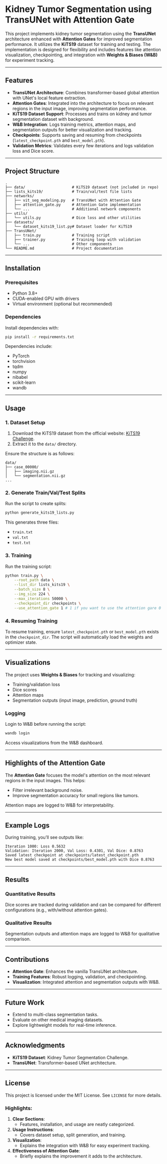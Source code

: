 # Kidney Tumor Segmentation using TransUNet with Attention Gate

This project implements kidney tumor segmentation using the **TransUNet** architecture enhanced with **Attention Gates** for improved segmentation performance. It utilizes the **KiTS19** dataset for training and testing. The implementation is designed for flexibility and includes features like attention visualization, checkpointing, and integration with **Weights & Biases (W&B)** for experiment tracking.

---

## Features

- **TransUNet Architecture**: Combines transformer-based global attention with UNet's local feature extraction.
- **Attention Gates**: Integrated into the architecture to focus on relevant regions in the input image, improving segmentation performance.
- **KiTS19 Dataset Support**: Processes and trains on kidney and tumor segmentation dataset with background.
- **W&B Integration**: Logs training metrics, attention maps, and segmentation outputs for better visualization and tracking.
- **Checkpoints**: Supports saving and resuming from checkpoints (`latest_checkpoint.pth` and `best_model.pth`).
- **Validation Metrics**: Validates every few iterations and logs validation loss and Dice score.

---

## Project Structure

```
.
├── data/                     # KiTS19 dataset (not included in repo)
├── lists_kits19/             # Train/val/test file lists
├── networks/
│   ├── vit_seg_modeling.py   # TransUNet with Attention Gate
│   ├── attention_gate.py     # Attention Gate implementation
│   └── ...                   # Additional network components
├── utils/
│   └── utils.py              # Dice loss and other utilities
├── datasets/
│   └── dataset_kits19_list.py# Dataset loader for KiTS19
├── TransUNet/
│   ├── train.py              # Training script
│   ├── trainer.py            # Training loop with validation
│   └── ...                   # Other components
└── README.md                 # Project documentation
```

---

## Installation

### Prerequisites

- Python 3.8+
- CUDA-enabled GPU with drivers
- Virtual environment (optional but recommended)

### Dependencies

Install dependencies with:

```bash
pip install -r requirements.txt
```

Dependencies include:
- PyTorch
- torchvision
- tqdm
- numpy
- nibabel
- scikit-learn
- wandb

---

## Usage

### 1. Dataset Setup

1. Download the KiTS19 dataset from the official website: [KiTS19 Challenge](https://kits19.grand-challenge.org/).
2. Extract it to the `data/` directory.

Ensure the structure is as follows:
```
data/
├── case_00000/
│   ├── imaging.nii.gz
│   └── segmentation.nii.gz
...
```

### 2. Generate Train/Val/Test Splits

Run the script to create splits:
```bash
python generate_kits19_lists.py
```

This generates three files:
- `train.txt`
- `val.txt`
- `test.txt`

### 3. Training

Run the training script:
```bash
python train.py \
    --root_path data \
    --list_dir lists_kits19 \
    --batch_size 8 \
    --img_size 224 \
    --max_iterations 50000 \
    --checkpoint_dir checkpoints \
    --use_attention_gate 1 # 1 if you want to use the attention gare 0 otherwise
```

### 4. Resuming Training

To resume training, ensure `latest_checkpoint.pth` or `best_model.pth` exists in the `checkpoint_dir`. The script will automatically load the weights and optimizer state.

---

## Visualizations

The project uses **Weights & Biases** for tracking and visualizing:
- Training/validation loss
- Dice scores
- Attention maps
- Segmentation outputs (input image, prediction, ground truth)

### Logging

Login to W&B before running the script:
```bash
wandb login
```

Access visualizations from the W&B dashboard.

---

## Highlights of the Attention Gate

The **Attention Gate** focuses the model's attention on the most relevant regions in the input images. This helps:
- Filter irrelevant background noise.
- Improve segmentation accuracy for small regions like tumors.

Attention maps are logged to W&B for interpretability.

---

## Example Logs

During training, you’ll see outputs like:

```
Iteration 1000: Loss 0.5632
Validation: Iteration 2000, Val Loss: 0.4301, Val Dice: 0.8763
Saved latest checkpoint at checkpoints/latest_checkpoint.pth
New best model saved at checkpoints/best_model.pth with Dice 0.8763
```

---

## Results

### Quantitative Results
Dice scores are tracked during validation and can be compared for different configurations (e.g., with/without attention gates).

### Qualitative Results
Segmentation outputs and attention maps are logged to W&B for qualitative comparison.

---

## Contributions

- **Attention Gate**: Enhances the vanilla TransUNet architecture.
- **Training Features**: Robust logging, validation, and checkpointing.
- **Visualization**: Integrated attention and segmentation outputs with W&B.

---

## Future Work

- Extend to multi-class segmentation tasks.
- Evaluate on other medical imaging datasets.
- Explore lightweight models for real-time inference.

---

## Acknowledgments

- **KiTS19 Dataset**: Kidney Tumor Segmentation Challenge.
- **TransUNet**: Transformer-based UNet architecture.

---

## License

This project is licensed under the MIT License. See `LICENSE` for more details.

### Highlights:
1. **Clear Sections**:
   - Features, installation, and usage are neatly categorized.
2. **Usage Instructions**:
   - Covers dataset setup, split generation, and training.
3. **Visualization**:
   - Explains the integration with W&B for easy experiment tracking.
4. **Effectiveness of Attention Gate**:
   - Briefly explains the improvement it adds to the architecture.
